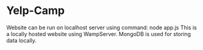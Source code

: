 # Yelp-Camp
Website can be run on localhost server using command: node app.js
This is a locally hosted website using WampServer.
MongoDB is used for storing data locally.
